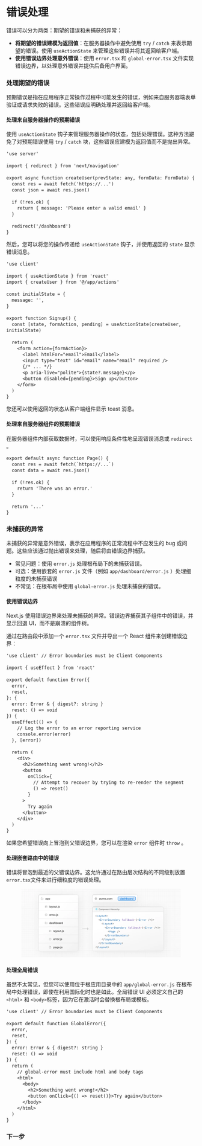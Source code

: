 # 错误处理

错误可以分为两类：期望的错误和未捕获的异常：

* **将期望的错误建模为返回值**：在服务器操作中避免使用 `try` / `catch` 来表示期望的错误。使用 `useActionState` 来管理这些错误并将其返回给客户端。
* **使用错误边界处理意外错误**：使用 `error.tsx` 和 `global-error.tsx` 文件实现错误边界，以处理意外错误并提供后备用户界面。

### 处理期望的错误

预期错误是指在应用程序正常操作过程中可能发生的错误，例如来自服务器端表单验证或请求失败的错误。这些错误应明确处理并返回给客户端。

#### 处理来自服务器操作的预期错误

使用 `useActionState` 钩子来管理服务器操作的状态，包括处理错误。这种方法避免了对预期错误使用 `try` / `catch` 块，这些错误应建模为返回值而不是抛出异常。

```tsx
'use server'
 
import { redirect } from 'next/navigation'
 
export async function createUser(prevState: any, formData: FormData) {
  const res = await fetch('https://...')
  const json = await res.json()
 
  if (!res.ok) {
    return { message: 'Please enter a valid email' }
  }
 
  redirect('/dashboard')
}
```

然后，您可以将您的操作传递给 `useActionState` 钩子，并使用返回的 `state` 显示错误消息。

```tsx
'use client'
 
import { useActionState } from 'react'
import { createUser } from '@/app/actions'
 
const initialState = {
  message: '',
}
 
export function Signup() {
  const [state, formAction, pending] = useActionState(createUser, initialState)
 
  return (
    <form action={formAction}>
      <label htmlFor="email">Email</label>
      <input type="text" id="email" name="email" required />
      {/* ... */}
      <p aria-live="polite">{state?.message}</p>
      <button disabled={pending}>Sign up</button>
    </form>
  )
}
```

您还可以使用返回的状态从客户端组件显示 toast 消息。

#### 处理来自服务器组件的预期错误

在服务器组件内部获取数据时，可以使用响应条件性地呈现错误消息或 `redirect` 。

```tsx
export default async function Page() {
  const res = await fetch(`https://...`)
  const data = await res.json()
 
  if (!res.ok) {
    return 'There was an error.'
  }
 
  return '...'
}
```

### 未捕获的异常

未捕获的异常是意外错误，表示在应用程序的正常流程中不应发生的 bug 或问题。这些应该通过抛出错误来处理，随后将由错误边界捕获。

* 常见问题：使用 `error.js` 处理根布局下的未捕获错误。
* 可选：使用嵌套的 `error.js` 文件（例如 `app/dashboard/error.js` ）处理细粒度的未捕获错误
* 不常见：在根布局中使用 `global-error.js` 处理未捕获的错误。

#### 使用错误边界

Next.js 使用错误边界来处理未捕获的异常。错误边界捕获其子组件中的错误，并显示回退 UI，而不是崩溃的组件树。

通过在路由段中添加一个 `error.tsx` 文件并导出一个 React 组件来创建错误边界：

```tsx
'use client' // Error boundaries must be Client Components
 
import { useEffect } from 'react'
 
export default function Error({
  error,
  reset,
}: {
  error: Error & { digest?: string }
  reset: () => void
}) {
  useEffect(() => {
    // Log the error to an error reporting service
    console.error(error)
  }, [error])
 
  return (
    <div>
      <h2>Something went wrong!</h2>
      <button
        onClick={
          // Attempt to recover by trying to re-render the segment
          () => reset()
        }
      >
        Try again
      </button>
    </div>
  )
}
```

如果您希望错误向上冒泡到父错误边界，您可以在渲染 `error` 组件时 `throw` 。

#### 处理嵌套路由中的错误

错误将冒泡到最近的父错误边界。这允许通过在路由层次结构的不同级别放置 `error.tsx`文件来进行细粒度的错误处理。

<figure><img src="../../.gitbook/assets/image (5) (1).png" alt=""><figcaption></figcaption></figure>

#### 处理全局错误

虽然不太常见，但您可以使用位于根应用目录中的 `app/global-error.js` 在根布局中处理错误，即使在利用国际化时也是如此。全局错误 UI 必须定义自己的 `<html>` 和 `<body>`标签，因为它在激活时会替换根布局或模板。

```tsx
'use client' // Error boundaries must be Client Components
 
export default function GlobalError({
  error,
  reset,
}: {
  error: Error & { digest?: string }
  reset: () => void
}) {
  return (
    // global-error must include html and body tags
    <html>
      <body>
        <h2>Something went wrong!</h2>
        <button onClick={() => reset()}>Try again</button>
      </body>
    </html>
  )
}
```

### 下一步

